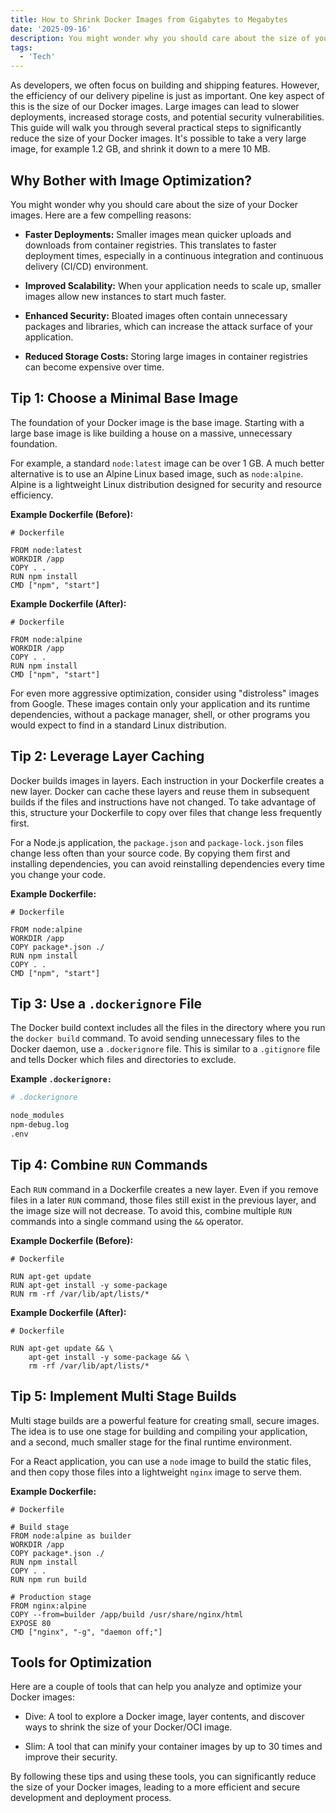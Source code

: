 ```yaml
---
title: How to Shrink Docker Images from Gigabytes to Megabytes
date: '2025-09-16'
description: You might wonder why you should care about the size of your Docker images. Here are a few compelling reasons...
tags:
  - 'Tech'
---
```


As developers, we often focus on building and shipping features. However, the efficiency of our delivery pipeline is just as important. One key aspect of this is the size of our Docker images. Large images can lead to slower deployments, increased storage costs, and potential security vulnerabilities. This guide will walk you through several practical steps to significantly reduce the size of your Docker images. It's possible to take a very large image, for example 1.2 GB, and shrink it down to a mere 10 MB.

## Why Bother with Image Optimization?

You might wonder why you should care about the size of your Docker images. Here are a few compelling reasons:

- **Faster Deployments:** Smaller images mean quicker uploads and downloads from container registries. This translates to faster deployment times, especially in a continuous integration and continuous delivery (CI/CD) environment.

- **Improved Scalability:** When your application needs to scale up, smaller images allow new instances to start much faster.

- **Enhanced Security:** Bloated images often contain unnecessary packages and libraries, which can increase the attack surface of your application.

- **Reduced Storage Costs:** Storing large images in container registries can become expensive over time.

## Tip 1: Choose a Minimal Base Image

The foundation of your Docker image is the base image. Starting with a large base image is like building a house on a massive, unnecessary foundation.

For example, a standard `node:latest` image can be over 1 GB. A much better alternative is to use an Alpine Linux based image, such as `node:alpine`. Alpine is a lightweight Linux distribution designed for security and resource efficiency.

**Example Dockerfile (Before):**

```docker
# Dockerfile

FROM node:latest
WORKDIR /app
COPY . .
RUN npm install
CMD ["npm", "start"]
```

**Example Dockerfile (After):**

```docker
# Dockerfile

FROM node:alpine
WORKDIR /app
COPY . .
RUN npm install
CMD ["npm", "start"]
```

For even more aggressive optimization, consider using "distroless" images from Google. These images contain only your application and its runtime dependencies, without a package manager, shell, or other programs you would expect to find in a standard Linux distribution.

## Tip 2: Leverage Layer Caching

Docker builds images in layers. Each instruction in your Dockerfile creates a new layer. Docker can cache these layers and reuse them in subsequent builds if the files and instructions have not changed. To take advantage of this, structure your Dockerfile to copy over files that change less frequently first.

For a Node.js application, the `package.json` and `package-lock.json` files change less often than your source code. By copying them first and installing dependencies, you can avoid reinstalling dependencies every time you change your code.

**Example Dockerfile:**

```docker
# Dockerfile

FROM node:alpine
WORKDIR /app
COPY package*.json ./
RUN npm install
COPY . .
CMD ["npm", "start"]
```

## Tip 3: Use a `.dockerignore` File

The Docker build context includes all the files in the directory where you run the `docker build` command. To avoid sending unnecessary files to the Docker daemon, use a `.dockerignore` file. This is similar to a `.gitignore` file and tells Docker which files and directories to exclude.

**Example `.dockerignore:`**

```bash
# .dockerignore

node_modules
npm-debug.log
.env
```

## Tip 4: Combine `RUN` Commands

Each `RUN` command in a Dockerfile creates a new layer. Even if you remove files in a later `RUN` command, those files still exist in the previous layer, and the image size will not decrease. To avoid this, combine multiple `RUN` commands into a single command using the `&&` operator.

**Example Dockerfile (Before):**

```docker
# Dockerfile

RUN apt-get update
RUN apt-get install -y some-package
RUN rm -rf /var/lib/apt/lists/*
```

**Example Dockerfile (After):**

```docker
# Dockerfile

RUN apt-get update && \
    apt-get install -y some-package && \
    rm -rf /var/lib/apt/lists/*
```

## Tip 5: Implement Multi Stage Builds

Multi stage builds are a powerful feature for creating small, secure images. The idea is to use one stage for building and compiling your application, and a second, much smaller stage for the final runtime environment.

For a React application, you can use a `node` image to build the static files, and then copy those files into a lightweight `nginx` image to serve them.

**Example Dockerfile:**

```docker
# Dockerfile

# Build stage
FROM node:alpine as builder
WORKDIR /app
COPY package*.json ./
RUN npm install
COPY . .
RUN npm run build

# Production stage
FROM nginx:alpine
COPY --from=builder /app/build /usr/share/nginx/html
EXPOSE 80
CMD ["nginx", "-g", "daemon off;"]
```

## Tools for Optimization

Here are a couple of tools that can help you analyze and optimize your Docker images:

- Dive: A tool to explore a Docker image, layer contents, and discover ways to shrink the size of your Docker/OCI image.

- Slim: A tool that can minify your container images by up to 30 times and improve their security.

By following these tips and using these tools, you can significantly reduce the size of your Docker images, leading to a more efficient and secure development and deployment process.
